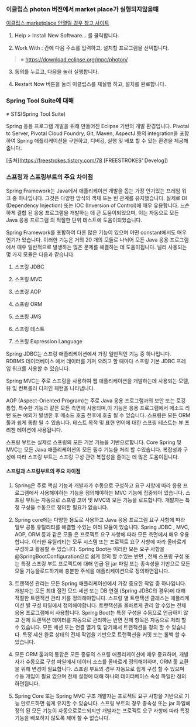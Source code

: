 ### 이클립스 photon 버전에서 market place가 실행되지않을떄

[이클립스 marketplace 안열릴 경우 참고 사이트](https://amaze9001.tistory.com/87)

1. Help > Install New Software... 를 클릭합니다.

2. Work With : 칸에 다음 주소를 입력하고, 설치할 프로그램을 선택합니다. 

> ※ https://download.eclipse.org/mpc/photon/

3. 동의를 누르고, 다음을 눌러 실행합니다.

4. Restart Now 버튼을 눌러 이클립스를 재실행 하고, 설치를 완료합니다. 


### Spring Tool Suite에 대해

※ STS(Spring Tool Suite)

Spring 응용 프로그램 개발을 위해 만들어진 Eclipse 기반의 개발 환경입니다. Pivotal tc Server, Pivotal Cloud Foundry, Git, Maven, AspectJ 등의 integration을 포함하여 Spring 애플리케이션을 구현하고, 디버깅, 실행 및 배포 할 수 있는 환경을 제공해줍니다.

[출처](https://freestrokes.tistory.com/78 [FREESTROKES' Develog])


### 스프링과 스프링부트의 주요 차이점

Spring Framework는 Java에서 애플리케이션 개발을 돕는 가장 인기있는 프레임 워크 중 하나입니다. 그것은 다양한 방식의 객체 또는 빈 관계를 유지했습니다. 실제로 DI (Dependency Injection) 또는 IOC (Inversion of Control)에 매우 유용합니다. 느슨하게 결합 된 응용 프로그램을 개발하는 데 큰 도움이되었으며, 이는 자동으로 모든 Java 응용 프로그램 의 적절한 단위 테스트에 도움이되었습니다.

Spring Framework를 포함하여 다른 많은 기능이 있으며 어떤 constant에서도 매우 인기가 있습니다. 이러한 기능은 거의 20 개의 모듈로 나뉘어 모든 Java 응용 프로그램에서 매우 일반적으로 발생하는 많은 문제를 해결하는 데 도움이됩니다. 널리 사용되는 몇 가지 모듈은 다음과 같습니다.

1. 스프링 JDBC

2. 스프링 MVC

3. 스프링 AOP

4. 스프링 ORM

5. 스프링 JMS

6. 스프링 테스트

7. 스프링 Expression Language

Spring JDBC는 스프링 애플리케이션에서 가장 일반적인 기능 중 하나입니다. RDBMS 데이터베이스 에서 데이터를 가져 오려고 할 때마다 스프링 기본 JDBC 프레임 워크를 사용할 수 있습니다.

Spring MVC는 주로 스프링을 사용하여 웹 애플리케이션을 개발하는데 사용되는 모델, 뷰 및 컨트롤러 디자인 패턴을 나타냅니다.

AOP (Aspect-Oriented Program)는 주로 Java 응용 프로그램과의 보안 또는 로깅 통합, 특수한 기능과 같은 모든 측면에 사용되며,이 기능은 응용 프로그램에서 메소드 리턴 또는 예외가 발생한 후 메소드 호출 전후에 호출 될 수 있습니다. 스프링은 모든 ORM 툴과 쉽게 통합 될 수 있습니다. 테스트 목적 및 표현 언어에 대한 스프링 테스트는 뷰 프리젠 테이션에 사용됩니다.

스프링 부트는 실제로 스프링의 모든 기본 기능을 기반으로합니다. Core Spring 및 MVC는 모든 Java 애플리케이션의 모든 필수 기능을 처리 할 수 ​​있습니다. 복잡성과 구성에 따라 스프링 부트는 스프링 구성 관련 복잡성을 줄이는 데 많은 도움이됩니다.

#### 스프링과 스프링부트의 주요 차이점
1. Spring은 주로 핵심 기능과 개발자가 수동으로 구성하고 요구 사항에 따라 응용 프로그램에서 사용해야하는 기능을 정의해야하는 MVC 기능에 집중되어 있습니다. 스프링 부트는 자동으로 스프링 코어 및 MVC의 모든 기능을 로드합니다. 개발자는 특정 구성을 수동으로 정의할 필요가 없습니다.

2. Spring core에는 다양한 용도로 사용하고 Java 응용 프로그램 요구 사항에 따라 일부 공통 유틸리티를 해결할 수있는 여러 모듈이 있습니다. Spring JDBC , MVC, AOP, ORM 등과 같은 모듈 은 프로젝트 요구 사항에 따라 모든 측면에서 매우 유용합니다. 이러한 유틸리티는 모두 시스템 또는 프로젝트 요구 사항에 따라 올바르게 구성하고 활용할 수 있습니다. Spring Boot는 이러한 모든 요구 사항을 @SpringBootConfiguration으로 쉽게 정의 할 수있는 반면 , 전체 스프링 구성 또는 특정 스프링 부트 프로젝트에 대해 언급 된 jar 파일 또는 종속성을 기반으로 모든 모듈 기능을로드하기에 충분한 주석을 애플리케이션으로 정의하면됩니다.

3. 트랜잭션 관리는 모든 Spring 애플리케이션에서 가장 중요한 작업 중 하나입니다. 개발자는 모든 최대 절전 모드 세션 또는 DB 연결 (Spring JDBC의 경우)에 대해 적절한 트랜잭션 관리 키를 정의해야합니다. 스프링 별 트랜잭션 클래스는 애플리케이션 별 구성 파일에서 정의해야합니다. 트랜잭션을 올바르게 관리 할 수있는 전체 응용 프로그램에서 사용합니다. Spring Boot는 특정 구성을 수동으로 언급하지 않고 전체 트랜잭션 데이터를 자동으로 관리하는 반면 전체 항목은 자동으로 처리 할 수 있습니다. 모든 세션 또는 연결 열기 및 닫기에서 트랜잭션을 정의 할 수 있습니다. 특정 세션 완료 상태의 전체 작업을 기반으로 트랜잭션을 커밋 또는 롤백 할 수 있습니다.

4. 모든 ORM 툴과의 통합은 모든 종류의 스프링 애플리케이션에 매우 중요하며, 개발자가 수동으로 구성 파일에서 데이터 소스를 올바르게 정의해야하며, ORM 툴 교환을 위해 변경이 필요합니다. 스프링 부트의 경우 자동으로 쉽게 구성 할 수 있으며 수동 개입이 필요 없으며 전체 설정에 대해 하나의 데이터베이스 속성 파일만 정의하면됩니다.

5. Spring Core 또는 Spring MVC 구조 개발자는 프로젝트 요구 사항을 기반으로 기능 만로드하면 쉽게 유지할 수 있습니다. 스프링 부트의 경우 종속성 또는 jar 파일에 정의 된 모든 기능이 자동으로로드되지만 개발자는 프로젝트 요구 사항에 따라 특정 기능을 배포하지 않도록 제어 할 수 없습니다.




